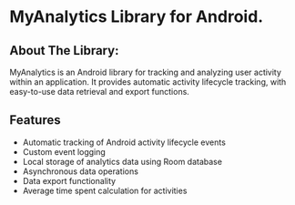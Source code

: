 # MyAnalytics  Library for Android.

## About The Library:
  MyAnalytics is an Android library for tracking and analyzing user activity within an application.
  It provides automatic activity lifecycle tracking, with easy-to-use data retrieval and export functions.

## Features

- Automatic tracking of Android activity lifecycle events
- Custom event logging
- Local storage of analytics data using Room database
- Asynchronous data operations
- Data export functionality
- Average time spent calculation for activities
